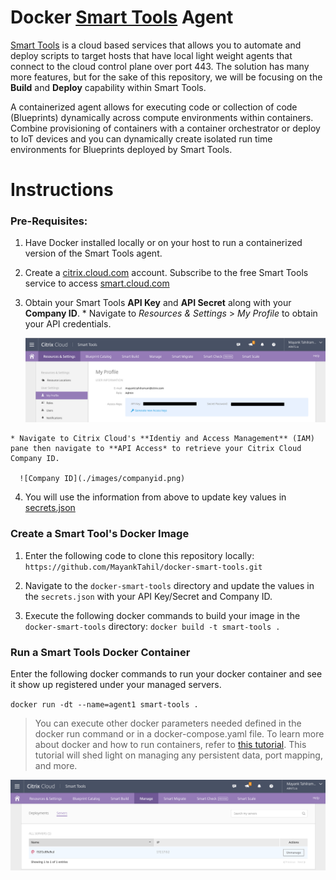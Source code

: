 # Docker [Smart Tools](https://www.citrix.com/blogs/2017/01/10/get-your-xenapp-xendesktop-environments-in-top-shape-with-citrix-smart-tools/) Agent

[Smart Tools](https://www.citrix.com/products/smart-tools/) is a cloud based services that allows you to automate and deploy scripts to target hosts that have local light weight agents that connect to the cloud control plane over port 443. The solution has many more features, but for the sake of this repository, we will be focusing on the **Build** and **Deploy** capability within Smart Tools. 

A containerized agent allows for executing code or collection of code (Blueprints) dynamically across compute environments within containers. Combine provisioning of containers with a container orchestrator or deploy to IoT devices and you can dynamically create isolated run time environments for Blueprints deployed by Smart Tools. 

# Instructions

### Pre-Requisites:

  1. Have Docker installed locally or on your host to run a containerized version of the Smart Tools agent. 
  
  2. Create a [citrix.cloud.com](https://citrix.cloud.com) account. Subscribe to the free Smart Tools service to access [smart.cloud.com](https://smart.cloud.com)

  3. Obtain your Smart Tools **API Key** and **API Secret** along with your **Company ID**. 
    * Navigate to *Resources & Settings* > *My Profile* to obtain your API credentials.
    
      ![API Key/Secret](./images/api-keys.png)

    * Navigate to Citrix Cloud's **Identiy and Access Management** (IAM) pane then navigate to **API Access* to retrieve your Citrix Cloud Company ID. 

      ![Company ID](./images/companyid.png)

  4. You will use the information from above to update key values in [secrets.json](./secrets.json)

### Create a Smart Tool's Docker Image 

  1. Enter the following code to clone this repository locally: 
    ```https://github.com/MayankTahil/docker-smart-tools.git```

  2. Navigate to the `docker-smart-tools` directory and update the values in the `secrets.json` with your API Key/Secret and Company ID. 

  3. Execute the following docker commands to build your image in the `docker-smart-tools` directory: 
    ```docker build -t smart-tools .```

### Run a Smart Tools Docker Container 

  Enter the following docker commands to run your docker container and see it show up registered under your managed servers. 
    
  `docker run -dt --name=agent1 smart-tools .`

  >You can execute other docker parameters needed defined in the docker run command or in a docker-compose.yaml file. To learn more about docker and how to run containers, refer to [this tutorial](https://github.com/Citrix-TechSpecialist/Docker-101). This tutorial will shed light on managing any persistent data, port mapping, and more. 

  ![Registered Agent](./images/registered-agent.png)
